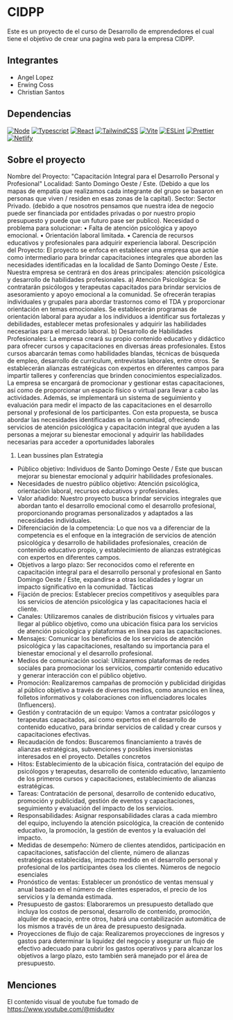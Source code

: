 # CIDPP

Este es un proyecto de el curso de Desarrollo de emprendedores el cual tiene el objetivo de crear una pagina web para la empresa CIDPP.

## Integrantes

- Angel Lopez
- Erwing Coss
- Christian Santos

## Dependencias

[![Node](https://img.shields.io/badge/Node-339933?logo=node.js&logoColor=white)](https://nodejs.org/es/)
[![Typescript](https://img.shields.io/badge/Typescript-3178C6?logo=typescript&logoColor=white)](https://www.typescriptlang.org/)
[![React](https://img.shields.io/badge/React-61DAFB?logo=react&logoColor=white)](https://es.reactjs.org/)
[![TailwindCSS](https://img.shields.io/badge/TailwindCSS-38B2AC?logo=tailwind-css&logoColor=white)](https://tailwindcss.com/)
[![Vite](https://img.shields.io/badge/Vite-646CFF?logo=vite&logoColor=white)](https://vitejs.dev/)
[![ESLint](https://img.shields.io/badge/ESLint-4B32C3?logo=eslint&logoColor=white)](https://eslint.org/)
[![Prettier](https://img.shields.io/badge/Prettier-F7B93E?logo=prettier&logoColor=white)](https://prettier.io/)
[![Netlify](https://img.shields.io/badge/Netlify-00C7B7?logo=netlify&logoColor=white)](https://www.netlify.com/)

## Sobre el proyecto

Nombre del Proyecto: "Capacitación Integral para el Desarrollo Personal y Profesional"
Localidad: Santo Domingo Oeste / Este. (Debido a que los mapas de empatía que realizamos
cada integrante del grupo se basaron en personas que viven / residen en esas zonas de la capital).
Sector: Sector Privado. (debido a que nosotros pensamos que nuestra idea de negocio puede ser 
financiada por entidades privadas o por nuestro propio presupuesto y puede que un futuro pase 
ser publico).
Necesidad o problema para solucionar:
• Falta de atención psicológica y apoyo emocional.
• Orientación laboral limitada.
• Carencia de recursos educativos y profesionales para adquirir experiencia laboral.
Descripción del Proyecto:
El proyecto se enfoca en establecer una empresa que actúe como intermediario para brindar 
capacitaciones integrales que aborden las necesidades identificadas en la localidad de Santo 
Domingo Oeste / Este. Nuestra empresa se centrará en dos áreas principales: atención 
psicológica y desarrollo de habilidades profesionales.
a) Atención Psicológica:
Se contratarán psicólogos y terapeutas capacitados para brindar servicios de asesoramiento y 
apoyo emocional a la comunidad.
Se ofrecerán terapias individuales y grupales para abordar trastornos como el TDA y 
proporcionar orientación en temas emocionales.
Se establecerán programas de orientación laboral para ayudar a los individuos a identificar sus 
fortalezas y debilidades, establecer metas profesionales y adquirir las habilidades necesarias para 
el mercado laboral.
b) Desarrollo de Habilidades Profesionales:
La empresa creará su propio contenido educativo y didáctico para ofrecer cursos y 
capacitaciones en diversas áreas profesionales.
Estos cursos abarcarán temas como habilidades blandas, técnicas de búsqueda de empleo, 
desarrollo de currículum, entrevistas laborales, entre otros.
Se establecerán alianzas estratégicas con expertos en diferentes campos para impartir talleres y 
conferencias que brinden conocimientos especializados.
La empresa se encargará de promocionar y gestionar estas capacitaciones, así como de 
proporcionar un espacio físico o virtual para llevar a cabo las actividades. Además, se 
implementará un sistema de seguimiento y evaluación para medir el impacto de las 
capacitaciones en el desarrollo personal y profesional de los participantes.
Con esta propuesta, se busca abordar las necesidades identificadas en la comunidad, ofreciendo 
servicios de atención psicológica y capacitación integral que ayuden a las personas a mejorar su 
bienestar emocional y adquirir las habilidades necesarias para acceder a oportunidades laborales



1.	Lean bussines plan 
Estrategia
-	Público objetivo: Individuos de Santo Domingo Oeste / Este que buscan mejorar su bienestar emocional y adquirir habilidades profesionales.
-	Necesidades de nuestro público objetivo: Atención psicológica, orientación laboral, recursos educativos y profesionales.
-	Valor añadido: Nuestro proyecto busca brindar servicios integrales que abordan tanto el desarrollo emocional como el desarrollo profesional, proporcionando programas personalizados y adaptados a las necesidades individuales.
-	Diferenciación de la competencia: Lo que nos va a diferenciar de la competencia es el enfoque en la integración de servicios de atención psicológica y desarrollo de habilidades profesionales, creación de contenido educativo propio, y establecimiento de alianzas estratégicas con expertos en diferentes campos.
-	Objetivos a largo plazo: Ser reconocidos como el referente en capacitación integral para el desarrollo personal y profesional en Santo Domingo Oeste / Este, expandirse a otras localidades y lograr un impacto significativo en la comunidad.
Tácticas
-	Fijación de precios: Establecer precios competitivos y asequibles para los servicios de atención psicológica y las capacitaciones hacia el cliente.
-	Canales: Utilizaremos canales de distribución físicos y virtuales para llegar al público objetivo, como una ubicación física para los servicios de atención psicológica y plataformas en línea para las capacitaciones.
-	Mensajes: Comunicar los beneficios de los servicios de atención psicológica y las capacitaciones, resaltando su importancia para el bienestar emocional y el desarrollo profesional.
-	Medios de comunicación social: Utilizaremos plataformas de redes sociales para promocionar los servicios, compartir contenido educativo y generar interacción con el público objetivo.
-	Promoción: Realizaremos campañas de promoción y publicidad dirigidas al público objetivo a través de diversos medios, como anuncios en línea, folletos informativos y colaboraciones con influenciadores locales (Influencers).
-	Gestión y contratación de un equipo: Vamos a contratar psicólogos y terapeutas capacitados, así como expertos en el desarrollo de contenido educativo, para brindar servicios de calidad y crear cursos y capacitaciones efectivas.
-	Recaudación de fondos: Buscaremos financiamiento a través de alianzas estratégicas, subvenciones y posibles inversionistas interesados en el proyecto.
Detalles concretos
-	Hitos: Establecimiento de la ubicación física, contratación del equipo de psicólogos y terapeutas, desarrollo de contenido educativo, lanzamiento de los primeros cursos y capacitaciones, establecimiento de alianzas estratégicas.
-	Tareas: Contratación de personal, desarrollo de contenido educativo, promoción y publicidad, gestión de eventos y capacitaciones, seguimiento y evaluación del impacto de los servicios.
-	Responsabilidades: Asignar responsabilidades claras a cada miembro del equipo, incluyendo la atención psicológica, la creación de contenido educativo, la promoción, la gestión de eventos y la evaluación del impacto.
-	Medidas de desempeño: Número de clientes atendidos, participación en capacitaciones, satisfacción del cliente, número de alianzas estratégicas establecidas, impacto medido en el desarrollo personal y profesional de los participantes ósea los clientes.
Números de negocio esenciales
-	Pronóstico de ventas: Establecer un pronóstico de ventas mensual y anual basado en el número de clientes esperados, el precio de los servicios y la demanda estimada.
-	Presupuesto de gastos: Elaboraremos un presupuesto detallado que incluya los costos de personal, desarrollo de contenido, promoción, alquiler de espacio, entre otros, habrá una contabilización automática de los mismos a través de un área de presupuesto designada.
-	Proyecciones de flujo de caja: Realizaremos proyecciones de ingresos y gastos para determinar la liquidez del negocio y asegurar un flujo de efectivo adecuado para cubrir los gastos operativos y para alcanzar los objetivos a largo plazo, esto también será manejado por el área de presupuesto.


## Menciones

El contenido visual de youtube fue tomado de https://www.youtube.com/@midudev
